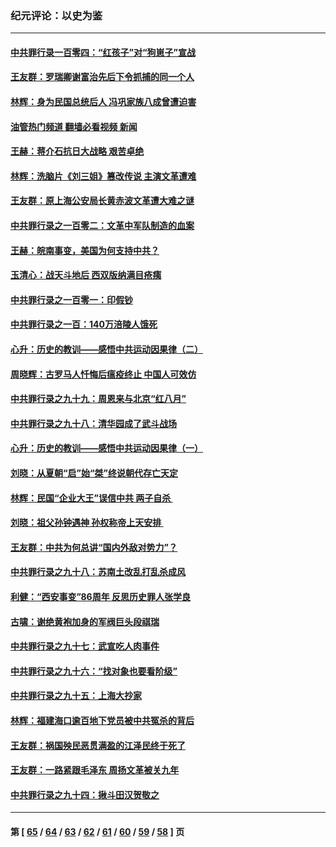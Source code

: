### 纪元评论：以史为鉴
---
#### [中共罪行录一百零四：“红孩子”对“狗崽子”宣战](../../pages/nsc1028/n13908811.md?01200330) 
#### [王友群：罗瑞卿谢富治先后下令抓捕的同一个人](../../pages/nsc1028/n13907857.md?01200330) 
#### [林辉：身为民国总统后人 冯巩家族八成曾遭迫害](../../pages/nsc1028/n13907756.md?01200330) 
#### [油管热门频道 翻墙必看视频 新闻](ok?01200330)
#### [王赫：蒋介石抗日大战略 艰苦卓绝](../../pages/nsc1028/n13904249.md?01200330) 
#### [林辉：洗脑片《刘三姐》篡改传说 主演文革遭难](../../pages/nsc1028/n13899238.md?01200330) 
#### [王友群：原上海公安局长黄赤波文革遭大难之谜](../../pages/nsc1028/n13898139.md?01200330) 
#### [中共罪行录之一百零二：文革中军队制造的血案](../../pages/nsc1028/n13897782.md?01200330) 
#### [王赫：皖南事变，美国为何支持中共？](../../pages/nsc1028/n13897035.md?01200330) 
#### [玉清心：战天斗地后 西双版纳满目疮痍](../../pages/nsc1028/n13895566.md?01200330) 
#### [中共罪行录之一百零一：印假钞](../../pages/nsc1028/n13896066.md?01200330) 
#### [中共罪行录之一百：140万涪陵人饿死](../../pages/nsc1028/n13892716.md?01200330) 
#### [心升：历史的教训——感悟中共运动因果律（二）](../../pages/nsc1028/n13892402.md?01200330) 
#### [周晓辉：古罗马人忏悔后瘟疫终止 中国人可效仿](../../pages/nsc1028/n13891767.md?01200330) 
#### [中共罪行录之九十九：周恩来与北京“红八月”](../../pages/nsc1028/n13892095.md?01200330) 
#### [中共罪行录之九十八：清华园成了武斗战场](../../pages/nsc1028/n13891003.md?01200330) 
#### [心升：历史的教训——感悟中共运动因果律（一）](../../pages/nsc1028/n13890731.md?01200330) 
#### [刘晓：从夏朝“启”始“桀”终说朝代存亡天定](../../pages/nsc1028/n13874028.md?01200330) 
#### [林辉：民国“企业大王”误信中共  两子自杀 ](../../pages/nsc1028/n13886313.md?01200330) 
#### [刘晓：祖父孙钟遇神 孙权称帝上天安排 ](../../pages/nsc1028/n13882761.md?01200330) 
#### [王友群：中共为何总讲“国内外敌对势力”？](../../pages/nsc1028/n13881858.md?01200330) 
#### [中共罪行录之九十八：苏南土改乱打乱杀成风](../../pages/nsc1028/n13881845.md?01200330) 
#### [利健：“西安事变”86周年 反思历史罪人张学良](../../pages/nsc1028/n13882019.md?01200330) 
#### [古啸：谢绝黄袍加身的军阀巨头段祺瑞](../../pages/nsc1028/n13881966.md?01200330) 
#### [中共罪行录之九十七：武宣吃人肉事件](../../pages/nsc1028/n13881566.md?01200330) 
#### [中共罪行录之九十六：“找对象也要看阶级”](../../pages/nsc1028/n13880181.md?01200330) 
#### [中共罪行录之九十五：上海大抄家](../../pages/nsc1028/n13879492.md?01200330) 
#### [林辉：福建海口逾百地下党员被中共冤杀的背后](../../pages/nsc1028/n13878946.md?01200330) 
#### [王友群：祸国殃民恶贯满盈的江泽民终于死了](../../pages/nsc1028/n13876096.md?01200330) 
#### [王友群：一路紧跟毛泽东 周扬文革被关九年](../../pages/nsc1028/n13873383.md?01200330) 
#### [中共罪行录之九十四：揪斗田汉贺敬之](../../pages/nsc1028/n13872944.md?01200330) 

---
#### 第 [ [65](./65.md?01200330) / [64](./64.md?01200330) / [63](./63.md?01200330) / [62](./62.md?01200330) / [61](./61.md?01200330) / [60](./60.md?01200330) / [59](./59.md?01200330) / [58](./58.md?01200330) ] 页
